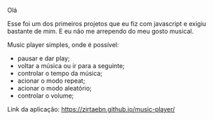 Olá

Esse foi um dos primeiros projetos que eu fiz com javascript e exigiu bastante de mim. E eu não me arrependo do meu gosto musical.

Music player simples, onde é possível:
- pausar e dar play;
- voltar a música ou ir para a seguinte;
- controlar o tempo da música;
- acionar o modo repeat;
- acionar o modo aleatório;
- controlar o volume;

Link da aplicação: 
 https://zirtaebn.github.io/music-player/

